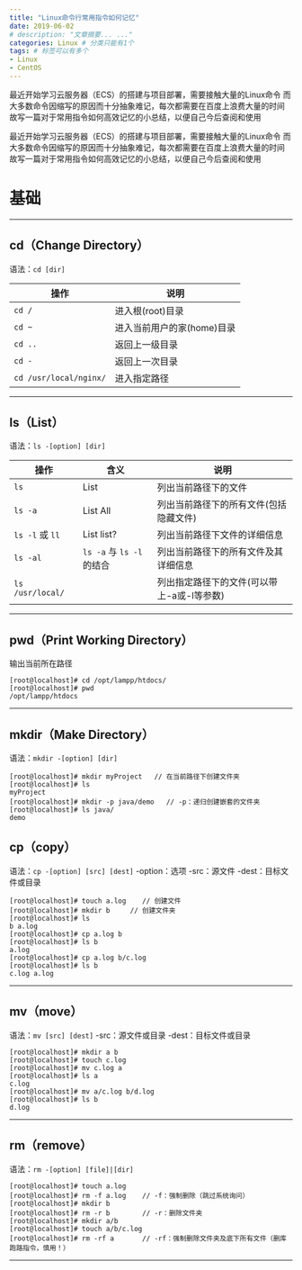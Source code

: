 ```yaml
---
title: "Linux命令行常用指令如何记忆"
date: 2019-06-02
# description: "文章摘要... ..."
categories: Linux # 分类只能有1个
tags: # 标签可以有多个
- Linux
- CentOS
---
```


最近开始学习云服务器（ECS）的搭建与项目部署，需要接触大量的Linux命令
而大多数命令因缩写的原因而十分抽象难记，每次都需要在百度上浪费大量的时间
故写一篇对于常用指令如何高效记忆的小总结，以便自己今后查阅和使用

<!-- more -->

最近开始学习云服务器（ECS）的搭建与项目部署，需要接触大量的Linux命令
而大多数命令因缩写的原因而十分抽象难记，每次都需要在百度上浪费大量的时间
故写一篇对于常用指令如何高效记忆的小总结，以便自己今后查阅和使用

# 基础

---

## cd（Change Directory）

语法：`cd [dir]`

| 操作         | 说明 |
|----------|--------|
| `cd /` | 进入根(root)目录 |
| `cd ~` | 进入当前用户的家(home)目录 |
| `cd ..`| 返回上一级目录 |
| `cd -` | 返回上一次目录 |
| `cd /usr/local/nginx/`| 进入指定路径 |

---

## ls（List）

语法：`ls -[option] [dir]`

| 操作         | 含义 | 说明 |
|----------|--------|--|
| `ls`   | List     | 列出当前路径下的文件 |
| `ls -a`| List All | 列出当前路径下的所有文件(包括隐藏文件) |
| `ls -l` 或 `ll`| List list? | 列出当前路径下文件的详细信息 |
| `ls -al` | `ls -a` 与 `ls -l` 的结合 | 列出当前路径下的所有文件及其详细信息 |
| `ls /usr/local/` |  | 列出指定路径下的文件(可以带上-a或-l等参数) |

---

## pwd（Print Working Directory）
输出当前所在路径

```shell
[root@localhost]# cd /opt/lampp/htdocs/
[root@localhost]# pwd
/opt/lampp/htdocs
```

---

## mkdir（Make Directory）

语法：`mkdir -[option] [dir]`

```shell
[root@localhost]# mkdir myProject   // 在当前路径下创建文件夹
[root@localhost]# ls
myProject
[root@localhost]# mkdir -p java/demo   // -p：递归创建嵌套的文件夹
[root@localhost]# ls java/
demo
```

## cp（copy）

语法：`cp -[option] [src] [dest]`
-option：选项
-src：源文件
-dest：目标文件或目录

```shell
[root@localhost]# touch a.log    // 创建文件
[root@localhost]# mkdir b     // 创建文件夹
[root@localhost]# ls
b a.log
[root@localhost]# cp a.log b
[root@localhost]# ls b
a.log
[root@localhost]# cp a.log b/c.log
[root@localhost]# ls b
c.log a.log
```

---

## mv（move）

语法：`mv [src] [dest]`
-src：源文件或目录
-dest：目标文件或目录

```shell
[root@localhost]# mkdir a b
[root@localhost]# touch c.log
[root@localhost]# mv c.log a
[root@localhost]# ls a
c.log
[root@localhost]# mv a/c.log b/d.log
[root@localhost]# ls b
d.log
```

---

## rm（remove）

语法：`rm -[option] [file]|[dir]`

```shell
[root@localhost]# touch a.log
[root@localhost]# rm -f a.log    // -f：强制删除（跳过系统询问）
[root@localhost]# mkdir b
[root@localhost]# rm -r b        // -r：删除文件夹
[root@localhost]# mkdir a/b
[root@localhost]# touch a/b/c.log
[root@localhost]# rm -rf a       // -rf：强制删除文件夹及底下所有文件（删库跑路指令，慎用！）
```

---